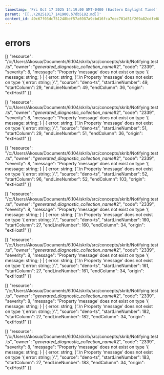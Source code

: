 ```yaml
---
timestamp: 'Fri Oct 17 2025 14:19:00 GMT-0400 (Eastern Daylight Time)'
parent: '[[..\20251017_141900.b7db5182.md]]'
content_id: 49c67f03dc751248bef57a6987a9cbd16fca7eec701d51f269a82cdfe0896531
---
```


# errors

\[{
"resource": "/c:/Users/Akosua/Documents/6.104/skrib/src/concepts/skrib/Notifying.test.ts",
"owner": "*generated\_diagnostic\_collection\_name*#2",
"code": "2339",
"severity": 8,
"message": "Property 'message' does not exist on type '{ message: string; } | { error: string; }'.\n  Property 'message' does not exist on type '{ error: string; }'.",
"source": "deno-ts",
"startLineNumber": 49,
"startColumn": 29,
"endLineNumber": 49,
"endColumn": 36,
"origin": "extHost1"
}]

\[{
"resource": "/c:/Users/Akosua/Documents/6.104/skrib/src/concepts/skrib/Notifying.test.ts",
"owner": "*generated\_diagnostic\_collection\_name*#2",
"code": "2339",
"severity": 8,
"message": "Property 'message' does not exist on type '{ message: string; } | { error: string; }'.\n  Property 'message' does not exist on type '{ error: string; }'.",
"source": "deno-ts",
"startLineNumber": 51,
"startColumn": 29,
"endLineNumber": 51,
"endColumn": 36,
"origin": "extHost1"
}]

\[{
"resource": "/c:/Users/Akosua/Documents/6.104/skrib/src/concepts/skrib/Notifying.test.ts",
"owner": "*generated\_diagnostic\_collection\_name*#2",
"code": "2339",
"severity": 8,
"message": "Property 'message' does not exist on type '{ message: string; } | { error: string; }'.\n  Property 'message' does not exist on type '{ error: string; }'.",
"source": "deno-ts",
"startLineNumber": 52,
"startColumn": 96,
"endLineNumber": 52,
"endColumn": 103,
"origin": "extHost1"
}]

\[{
"resource": "/c:/Users/Akosua/Documents/6.104/skrib/src/concepts/skrib/Notifying.test.ts",
"owner": "*generated\_diagnostic\_collection\_name*#2",
"code": "2339",
"severity": 8,
"message": "Property 'message' does not exist on type '{ message: string; } | { error: string; }'.\n  Property 'message' does not exist on type '{ error: string; }'.",
"source": "deno-ts",
"startLineNumber": 160,
"startColumn": 27,
"endLineNumber": 160,
"endColumn": 34,
"origin": "extHost1"
}]

\[{
"resource": "/c:/Users/Akosua/Documents/6.104/skrib/src/concepts/skrib/Notifying.test.ts",
"owner": "*generated\_diagnostic\_collection\_name*#2",
"code": "2339",
"severity": 8,
"message": "Property 'message' does not exist on type '{ message: string; } | { error: string; }'.\n  Property 'message' does not exist on type '{ error: string; }'.",
"source": "deno-ts",
"startLineNumber": 161,
"startColumn": 27,
"endLineNumber": 161,
"endColumn": 34,
"origin": "extHost1"
}]

\[{
"resource": "/c:/Users/Akosua/Documents/6.104/skrib/src/concepts/skrib/Notifying.test.ts",
"owner": "*generated\_diagnostic\_collection\_name*#2",
"code": "2339",
"severity": 8,
"message": "Property 'message' does not exist on type '{ message: string; } | { error: string; }'.\n  Property 'message' does not exist on type '{ error: string; }'.",
"source": "deno-ts",
"startLineNumber": 182,
"startColumn": 27,
"endLineNumber": 182,
"endColumn": 34,
"origin": "extHost1"
}]

\[{
"resource": "/c:/Users/Akosua/Documents/6.104/skrib/src/concepts/skrib/Notifying.test.ts",
"owner": "*generated\_diagnostic\_collection\_name*#2",
"code": "2339",
"severity": 8,
"message": "Property 'message' does not exist on type '{ message: string; } | { error: string; }'.\n  Property 'message' does not exist on type '{ error: string; }'.",
"source": "deno-ts",
"startLineNumber": 183,
"startColumn": 27,
"endLineNumber": 183,
"endColumn": 34,
"origin": "extHost1"
}]
